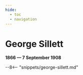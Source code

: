 ```yaml
---
hide:
  - toc
  - navigation 
---
```


# George Sillett

**1866 — 7 September 1908**

--8<-- "snippets/george-sillett.md"
